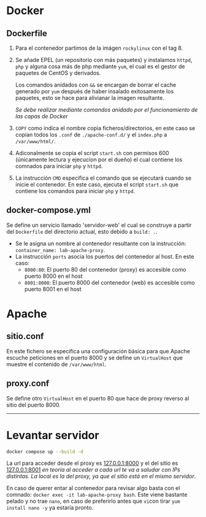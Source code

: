 # Docker

## Dockerfile

1. Para el contenedor partimos de la imágen `rockylinux` con el tag 8.
2. Se añade EPEL (un repositorio con más paquetes) y instalamos `httpd`, `php` 
y alguna cosa más de php mediante `yum`, el cual es el gestor de paquetes de 
CentOS y derivados.

    Los comandos anidados con `&&` se encargan de borrar el cache generado por 
`yum` después de haber insalado exitosamente los paquetes, esto se hace para 
alivianar la imagen resultante.

    *Se debe realizar mediante comandos anidado por el funcionamiento de las 
capas de Docker*

3. `COPY` como indica el nombre copia ficheros/directorios, en este caso se 
copian todos los `.conf` de `./apache-conf.d/` y el `index.php` a 
`/var/www/html/`.
4. Adiconalmente se copia el script `start.sh` con permisos 600 (únicamente 
lectura y ejecucíon por el dueño) el cual contiene los comnados para iniciar 
`php` y `httpd`.
5. La instrucción `CMD` especifica el comando que se ejecutará cuando se inicie 
el contenedor. En este caso, ejecuta el script `start.sh` que contiene los 
comandos para iniciar `php` y `httpd`.


## docker-compose.yml

Se define un servicio llamado 'servidor-web' el cual se construye a partir del 
`Dockerfile` del directorio actual, esto debido a `build: .`.

- Se le asigna un nombre al contenedor resultante con la instrucción: 
`container_name: lab-apache-proxy`.
- La instrucción `ports` asocia los puertos del contenedor al host. En este 
caso:
    - `8000:80`: El puerto 80 del contenedor (proxy) es accesible como puerto 
8000 en el host
    - `8001:8000`: El puerto 8000 del contenedor (web) es accesible como puerto 
8001 en el host

# Apache

## sitio.conf

En este fichero se especifica una configuración básica para que Apache escuche 
peticiones en el puerto 8000 y se define un `VirtualHost` que muestre el 
contenido de `/var/www/html`.

## proxy.conf

Se define otro `VirtualHost` en el puerto 80 que hace de proxy reverso al sitio 
del puerto 8000.

---

# Levantar servidor

```sh
docker compose up --build -d
```

La url para acceder desde el proxy es [127.0.0.1:8000](http://127.0.0.1:8000) y 
el del sitio es [127.0.0.1:8001](http://127.0.0.1:8001) *en teoría al acceder a 
cada url te va a saludar con IPs distintas. La local es la del proxy, ya que el 
sitio está en el mismo servidor*.

En caso de querer entar al contenedor para revisar algo basta con el comnado: 
`docker exec -it lab-apache-proxy bash`. Este viene bastante pelado y no trae 
`nano`, en caso de preferirlo antes que `vi`con tirar `yum install nano -y` ya 
estaría pronto.
